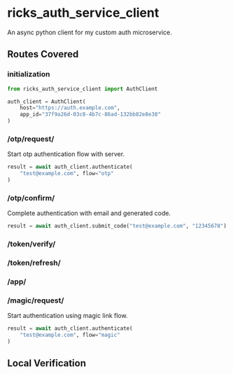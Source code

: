 # ricks_auth_service_client

An async python client for my custom auth microservice.

## Routes Covered

### initialization

```python
from ricks_auth_service_client import AuthClient

auth_client = AuthClient(
    host="https://auth.example.com",
    app_id="37f9a26d-03c8-4b7c-86ad-132bb82e8e38"
)
```

### /otp/request/

Start otp authentication flow with server.

```python
result = await auth_client.authenticate(
    "test@example.com", flow="otp"
)
```

### /otp/confirm/

Complete authentication with email and generated code.

```python
result = await auth_client.submit_code("test@example.com", "12345678")
```

### /token/verify/


### /token/refresh/


### /app/


### /magic/request/

Start authentication using magic link flow.

```python
result = await auth_client.authenticate(
    "test@example.com", flow="magic"
)
```


## Local Verification


